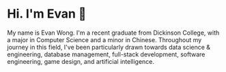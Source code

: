 # Hi. I'm Evan 👋
My name is Evan Wong. I'm a recent graduate from Dickinson College, with a major in Computer Science and a minor in Chinese. Throughout my journey in this field, I've been particularly drawn towards data science & engineering, database management, full-stack development, software engineering, game design, and artificial intelligence.
